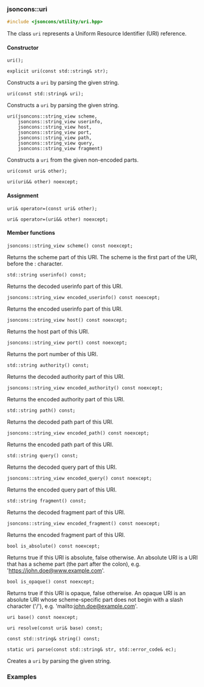 ### jsoncons::uri

```cpp
#include <jsoncons/utility/uri.hpp>

```
The class `uri` represents a Uniform Resource Identifier (URI) reference.

#### Constructor

    uri();

    explicit uri(const std::string& str);
Constructs a `uri` by parsing the given string.

    uri(const std::string& uri);
Constructs a `uri` by parsing the given string.

    uri(jsoncons::string_view scheme,
        jsoncons::string_view userinfo,
        jsoncons::string_view host,
        jsoncons::string_view port,
        jsoncons::string_view path,
        jsoncons::string_view query,
        jsoncons::string_view fragment)
Constructs a `uri` from the given non-encoded parts.

    uri(const uri& other);

    uri(uri&& other) noexcept;

#### Assignment
    
    uri& operator=(const uri& other);
    
    uri& operator=(uri&& other) noexcept;

#### Member functions

    jsoncons::string_view scheme() const noexcept;
Returns the scheme part of this URI. The scheme is the first part of the URI, before the : character.

    std::string userinfo() const;
Returns the decoded userinfo part of this URI.

    jsoncons::string_view encoded_userinfo() const noexcept;
Returns the encoded userinfo part of this URI.

    jsoncons::string_view host() const noexcept;
Returns the host part of this URI.

    jsoncons::string_view port() const noexcept;
Returns the port number of this URI.

    std::string authority() const;
Returns the decoded authority part of this URI.

    jsoncons::string_view encoded_authority() const noexcept;
Returns the encoded authority part of this URI.

    std::string path() const;
Returns the decoded path part of this URI.

    jsoncons::string_view encoded_path() const noexcept;
Returns the encoded path part of this URI.

    std::string query() const;
Returns the decoded query part of this URI.

    jsoncons::string_view encoded_query() const noexcept;
Returns the encoded query part of this URI.

    std::string fragment() const;
Returns the decoded fragment part of this URI.

    jsoncons::string_view encoded_fragment() const noexcept;
Returns the encoded fragment part of this URI.

    bool is_absolute() const noexcept;
Returns true if this URI is absolute, false otherwise. An absolute URI is a URI that has
a scheme part (the part after the colon), e.g. 'https://john.doe@www.example.com'.

    bool is_opaque() const noexcept; 
Returns true if this URI is opaque, false otherwise. An opaque URI is an absolute URI whose 
scheme-specific part does not begin with a slash character ('/'), e.g. 'mailto:john.doe@example.com'.

    uri base() const noexcept; 

    uri resolve(const uri& base) const;

    const std::string& string() const;

    static uri parse(const std::string& str, std::error_code& ec);
Creates a `uri` by parsing the given string.

### Examples
  

